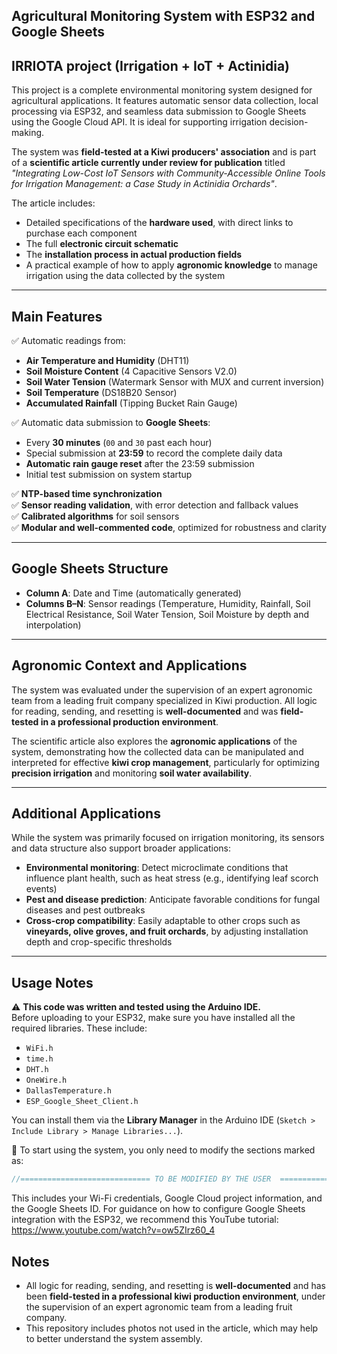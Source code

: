 ## Agricultural Monitoring System with ESP32 and Google Sheets
## IRRIOTA project (Irrigation + IoT + Actinidia)

This project is a complete environmental monitoring system designed for agricultural applications. It features automatic sensor data collection, local processing via ESP32, and seamless data submission to Google Sheets using the Google Cloud API. It is ideal for supporting irrigation decision-making.

The system was **field-tested at a Kiwi producers' association** and is part of a **scientific article currently under review for publication** titled _"Integrating Low-Cost IoT Sensors with Community-Accessible Online Tools for Irrigation Management: a Case Study in Actinidia Orchards"_.  

The article includes:
- Detailed specifications of the **hardware used**, with direct links to purchase each component  
- The full **electronic circuit schematic**  
- The **installation process in actual production fields**  
- A practical example of how to apply **agronomic knowledge** to manage irrigation using the data collected by the system

---

## Main Features

✅ Automatic readings from:
- **Air Temperature and Humidity** (DHT11)  
- **Soil Moisture Content** (4 Capacitive Sensors V2.0)  
- **Soil Water Tension** (Watermark Sensor with MUX and current inversion)  
- **Soil Temperature** (DS18B20 Sensor)  
- **Accumulated Rainfall** (Tipping Bucket Rain Gauge)

✅ Automatic data submission to **Google Sheets**:
- Every **30 minutes** (`00` and `30` past each hour)  
- Special submission at **23:59** to record the complete daily data  
- **Automatic rain gauge reset** after the 23:59 submission  
- Initial test submission on system startup

✅ **NTP-based time synchronization**  
✅ **Sensor reading validation**, with error detection and fallback values  
✅ **Calibrated algorithms** for soil sensors  
✅ **Modular and well-commented code**, optimized for robustness and clarity

---

## Google Sheets Structure

- **Column A**: Date and Time (automatically generated)  
- **Columns B–N**: Sensor readings (Temperature, Humidity, Rainfall, Soil Electrical Resistance, Soil Water Tension, Soil Moisture by depth and interpolation)

---

## Agronomic Context and Applications

The system was evaluated under the supervision of an expert agronomic team from a leading fruit company specialized in Kiwi production. All logic for reading, sending, and resetting is **well-documented** and was **field-tested in a professional production environment**.

The scientific article also explores the **agronomic applications** of the system, demonstrating how the collected data can be manipulated and interpreted for effective **kiwi crop management**, particularly for optimizing **precision irrigation** and monitoring **soil water availability**.

---

## Additional Applications

While the system was primarily focused on irrigation monitoring, its sensors and data structure also support broader applications:

- **Environmental monitoring**: Detect microclimate conditions that influence plant health, such as heat stress (e.g., identifying leaf scorch events)  
- **Pest and disease prediction**: Anticipate favorable conditions for fungal diseases and pest outbreaks  
- **Cross-crop compatibility**: Easily adaptable to other crops such as **vineyards, olive groves, and fruit orchards**, by adjusting installation depth and crop-specific thresholds

---

## Usage Notes

⚠️ **This code was written and tested using the Arduino IDE.**  
Before uploading to your ESP32, make sure you have installed all the required libraries. These include:

- `WiFi.h`
- `time.h`
- `DHT.h`
- `OneWire.h`
- `DallasTemperature.h`
- `ESP_Google_Sheet_Client.h`

You can install them via the **Library Manager** in the Arduino IDE (`Sketch > Include Library > Manage Libraries...`).

🔧 To start using the system, you only need to modify the sections marked as:

```cpp
//============================= TO BE MODIFIED BY THE USER  ===================================//
```

This includes your Wi-Fi credentials, Google Cloud project information, and the Google Sheets ID.
For guidance on how to configure Google Sheets integration with the ESP32, we recommend this YouTube tutorial: https://www.youtube.com/watch?v=ow5ZIrz60_4

## Notes

- All logic for reading, sending, and resetting is **well-documented** and has been **field-tested in a professional kiwi production environment**, under the supervision of an expert agronomic team from a leading fruit company.
- This repository includes photos not used in the article, which may help to better understand the system assembly.
